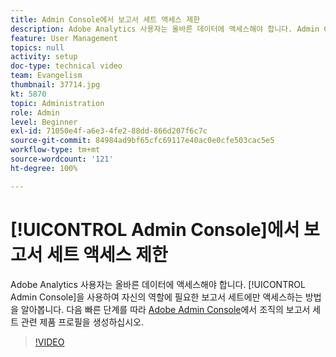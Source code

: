 ```yaml
---
title: Admin Console에서 보고서 세트 액세스 제한
description: Adobe Analytics 사용자는 올바른 데이터에 액세스해야 합니다. Admin Console을 사용하여 자신의 역할에 필요한 보고서 세트에만 액세스하는 방법을 알아봅니다. 다음 빠른 단계를 따라 Adobe Admin Console에서 조직의 보고서 세트 관련 제품 프로필을 생성하십시오.
feature: User Management
topics: null
activity: setup
doc-type: technical video
team: Evangelism
thumbnail: 37714.jpg
kt: 5870
topic: Administration
role: Admin
level: Beginner
exl-id: 71050e4f-a6e3-4fe2-88dd-866d207f6c7c
source-git-commit: 84984ad9bf65cfc69117e40ac0e0cfe503cac5e5
workflow-type: tm+mt
source-wordcount: '121'
ht-degree: 100%

---
```


# [!UICONTROL Admin Console]에서 보고서 세트 액세스 제한

Adobe Analytics 사용자는 올바른 데이터에 액세스해야 합니다. [!UICONTROL Admin Console]을 사용하여 자신의 역할에 필요한 보고서 세트에만 액세스하는 방법을 알아봅니다. 다음 빠른 단계를 따라 [Adobe Admin Console](https://adminconsole.adobe.com/)에서 조직의 보고서 세트 관련 제품 프로필을 생성하십시오.

>[!VIDEO](https://video.tv.adobe.com/v/327057/?quality=12&learn=on&captions=kor)
